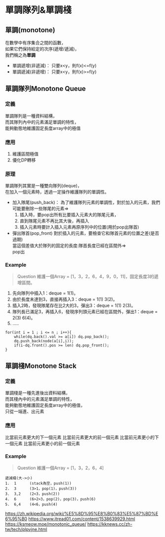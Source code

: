 # 單調隊列&單調棧


## 單調(monotone)

在數學中有序集合之間的函數，  
如果它們保持給定的次序(遞增/遞減)，  
我們稱之為**單調**

+ 單調遞增(非遞減)： 只要x<y，則f(x)<=f(y)
+ 單調遞減(非遞增)： 只要x<y，則f(x)>=f(y) 

## 單調隊列Monotone Queue

### 定義

單調隊列是一種資料結構，  
而其隊列內中的元素滿足單調的特性，  
能夠動態地維護固定長度array中的極值

### 應用

1. 維護區間極值
2. 優化DP轉移

### 原理

單調隊列其實是一種雙向隊列(deque)，  
在加入一個元素時，透過一定操作維護隊列的單調性。  
+ 加入隊尾(push_back)：
  為了維護隊列元素的單調性，對於加入的元素，我們可能要刪除一些隊尾的元素=>  
  1. 插入時，要pop出所有比要插入元素大的隊尾元素，
  2. 直到隊尾元素不再比其大後，再插入
  3. 插入元素時要計入插入元素再原序列中的位置(用於pop出隊首)
+ 彈出隊首(pop_front) 
  對於插入的元素，要檢查它和隊首元素的位置之差(是否過期)  
  當這個差值大於隊列的固定的長度:隊首長度已經在區間外=>  
  pop出

### Example

> Question
> 維護一個Array = [1，3，2，6，4，9，0，11]，固定長度3的遞增區間。

1. 先向隊列中插入1：deque = 1(1)。
2. 由於長度未達到3，直接再插入3：deque = 1(1) 3(2)。
3. 插入2時，發現隊尾存在比2大的3，彈出3：deque = 1(1) 2(3)。
4. 隊列長已滿足3，再插入6，發現序列頭元素已經在區間外，彈出1：deque = 2(3) 6(4)。
5. .....

```
for(int i = 1 ; i <= n ; i++){
    while(dq.back().val >= a[i]) dq.pop_back();
    dq.push_back(node(a[i],i));
    if(i-dq.front().pos >= len) dq.pop_front();
}
```

## 單調棧Monotone Stack

### 定義

單調棧是一種先進後出資料結構，  
而其棧內中的元素滿足單調的特性，  
能夠動態地維護固定長度array中的極值，  
只從一端進、出元素

### 應用

比當前元素更大的下一個元素
比當前元素更大的前一個元素
比當前元素更小的下一個元素
比當前元素更小的前一個元素


### Example

> Question
> 維護一個Array = [1，3，2，6，4]

```
遞減棧(大->小)
1.  1      (stack為空，push(1))
2.  3      (3>1，pop(1)，push(3))
3.  3,2    (2<3，push(2))
4.  6      (6>2>3，pop(2)，pop(3)，push(6)
5.  6,4    (4<6，push(4)
```


https://zh.wikipedia.org/wiki/%E5%8D%95%E8%B0%83%E5%87%BD%E6%95%B0
https://www.itread01.com/content/1538639929.html
https://ksmeow.moe/monotonic_queue/
https://kknews.cc/zh-tw/tech/plpvjne.html
